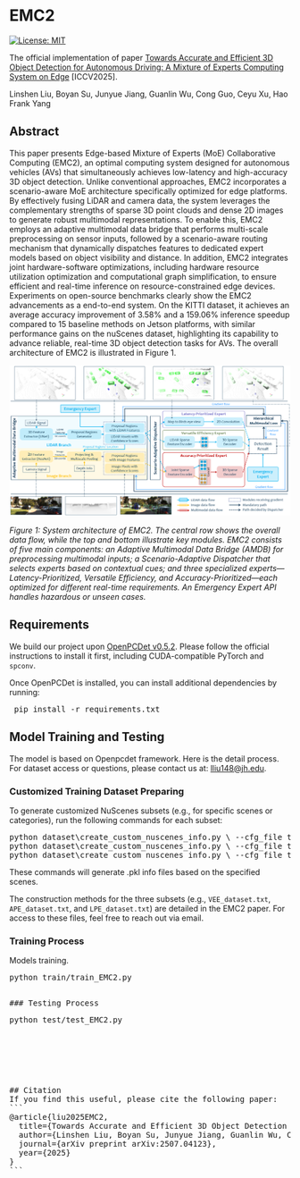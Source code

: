 <!-- 1 -->
# EMC2
[![License: MIT](https://img.shields.io/badge/License-MIT-green.svg)](https://opensource.org/licenses/MIT)

The official implementation of paper [Towards Accurate and Efficient 3D Object Detection for Autonomous Driving: A Mixture of Experts Computing System on Edge](https://arxiv.org/abs/2507.04123) [ICCV2025].

Linshen Liu, Boyan Su, Junyue Jiang, Guanlin Wu, Cong Guo, Ceyu Xu, Hao Frank Yang

<!-- 2 abstract  --> 
## Abstract
This paper presents Edge-based Mixture of Experts (MoE) Collaborative Computing (EMC2), an optimal computing system designed for autonomous vehicles (AVs) that simultaneously achieves low-latency and high-accuracy 3D object detection. Unlike conventional approaches, EMC2 incorporates a scenario-aware MoE architecture specifically optimized for edge platforms. By effectively fusing LiDAR and camera data, the system leverages the complementary strengths of sparse 3D point clouds and dense 2D images to generate robust multimodal representations. To enable this, EMC2 employs an adaptive multimodal data bridge that performs multi-scale preprocessing on sensor inputs, followed by a scenario-aware routing mechanism that dynamically dispatches features to dedicated expert models based on object visibility and distance. In addition, EMC2 integrates joint hardware-software optimizations, including hardware resource utilization optimization and computational graph simplification, to ensure efficient and real-time inference on resource-constrained edge devices. Experiments on open-source benchmarks clearly show the EMC2 advancements as a end-to-end system. On the KITTI dataset, it achieves an average accuracy improvement of 3.58% and a 159.06% inference speedup compared to 15 baseline methods on Jetson platforms, with similar performance gains on the nuScenes dataset, highlighting its capability to advance reliable, real-time 3D object detection tasks for AVs. The overall architecture of EMC2 is illustrated in Figure 1.

<!-- 3 here is the figure  -->  
<!-- ![avatar](framework.png)
*Figure 1: The architecture of our proposed model framework.* -->
<!-- <p align="center">
  <img src="framework.png" width="800"/>
  <br/>
  <em>Figure 1: System architecture of EMC2. The central row shows the overall data flow, while the top and bottom illustrate key modules. EMC2 consists of five main components: an Adaptive Multimodal Data Bridge (AMDB) for preprocessing multimodal inputs; a Scenario-Adaptive Dispatcher that selects experts based on contextual cues; and three specialized experts—Latency-Prioritized, Versatile Efficiency, and Accuracy-Prioritized—each optimized for different real-time requirements. An Emergency Expert API handles hazardous or unseen cases.</em>
</p> -->

<p align="center">
  <img src="framework.png" width="800"/>
</p>

*Figure 1: System architecture of EMC2. The central row shows the overall data flow, while the top and bottom illustrate key modules. EMC2 consists of five main components: an Adaptive Multimodal Data Bridge (AMDB) for preprocessing multimodal inputs; a Scenario-Adaptive Dispatcher that selects experts based on contextual cues; and three specialized experts—Latency-Prioritized, Versatile Efficiency, and Accuracy-Prioritized—each optimized for different real-time requirements. An Emergency Expert API handles hazardous or unseen cases.*


<!-- 4 here is the installation requirement  -->   
<!-- ## Requirements -->
<!-- Requirements are provided in ``requirements.txt``. -->
<!-- 🛠️  -->

## Requirements

We build our project upon [OpenPCDet v0.5.2](https://github.com/open-mmlab/OpenPCDet). Please follow the official instructions to install it first, including CUDA-compatible PyTorch and `spconv`.

Once OpenPCDet is installed, you can install additional dependencies by running:

<!-- ```bash
pip install -r requirements.txt -->
<pre> pip install -r requirements.txt </pre>


<!-- 5 here is training and installation code  -->   
## Model Training and Testing
The model is based on Openpcdet framework. Here is the detail process. For dataset access or questions, please contact us at: lliu148@jh.edu.
### Customized Training Dataset Preparing

To generate customized NuScenes subsets (e.g., for specific scenes or categories), run the following commands for each subset:

<pre>
python dataset\create_custom_nuscenes_info.py \ --cfg_file tools/cfgs/dataset_configs/nuscenes_dataset.yaml \ --version v1.0-trainval-custom \ --scene_list VEE_dataset.txt 
python dataset\create_custom_nuscenes_info.py \ --cfg_file tools/cfgs/dataset_configs/nuscenes_dataset.yaml \ --version v1.0-trainval-custom \ --scene_list APE_dataset.txt 
python dataset\create_custom_nuscenes_info.py \ --cfg_file tools/cfgs/dataset_configs/nuscenes_dataset.yaml \ --version v1.0-trainval-custom \ --scene_list LPE_dataset.txt 
</pre>

These commands will generate .pkl info files based on the specified scenes. 

The construction methods for the three subsets (e.g., `VEE_dataset.txt`, `APE_dataset.txt`, and `LPE_dataset.txt`) are detailed in the EMC2 paper. For access to these files, feel free to reach out via email.

### Training Process
Models training. 
<pre>python train/train_EMC2.py<pre>

### Testing Process
<pre>python test/test_EMC2.py<pre> 

<!-- You can later load them by updating the dataset INFO_PATH in the config file accordingly. -->

<!-- 5.1 Please Add the (1) installation process, (2)    -->   

## Citation
If you find this useful, please cite the following paper:
```
@article{liu2025EMC2,
  title={Towards Accurate and Efficient 3D Object Detection for Autonomous Driving: A Mixture of Experts Computing System on Edge},
  author={Linshen Liu, Boyan Su, Junyue Jiang, Guanlin Wu, Cong Guo, Ceyu Xu, Hao Frank Yang},
  journal={arXiv preprint arXiv:2507.04123},
  year={2025}
}
```
